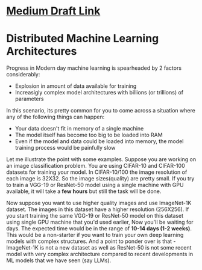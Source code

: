 # [Medium Draft Link](https://medium.com/@sukantkumar_56181/distributed-machine-learning-architectures-733776a85222)

# Distributed Machine Learning Architectures
Progress in Modern day machine learning is spearheaded by 2 factors considerably:
- Explosion in amount of data available for training
- Increasigly complex model architectures with billions (or trillions) of parameters

In this scenario, its pretty common for you to come across a situation where any of the following things can happen:
- Your data doesn't fit in memory of a single machine
- The model itself has become too big to be loaded into RAM
- Even if the model and data could be loaded into memory, the model training process would be painfully slow

Let me illustrate the point with some examples.
Suppose you are working on an image classification problem. You are using CIFAR-10 and CIFAR-100 datasets for training your model.
In CIFAR-10/100 the image resolution of each image is 32X32. So the image sizes(quality) are pretty small.
If you try to train a VGG-19 or ResNet-50 model using a single machine with GPU available, it will take a <b>few hours</b> but still the task will be done.

Now suppose you want to use higher quality images and use ImageNet-1K dataset. The images in this dataset have a higher resolution (256X256).
If you start training the same VGG-19 or ResNet-50 model on this dataset using single GPU machine that you'd used earlier,
Now you'll be waiting for days. The expected time would be in the range of <b>10-14 days (1-2 weeks)</b>. 
This would be a non-starter if you want to train your own deep learning models with complex structures. 
And a point to ponder over is that -  ImageNet-1K is not a new dataset as well as ResNet-50 is not some recent model with very complex architecture 
compared to recent developments in ML models that we have seen (say LLMs).

